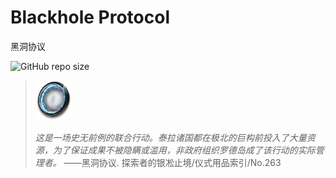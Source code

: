 # Blackhole Protocol

黑洞协议

![GitHub repo size](https://img.shields.io/github/repo-size/Nemo1166/blackhole_protocol)


> <img src="icon.png" height="64px" alt="logo">
>
> *这是一场史无前例的联合行动。泰拉诸国都在极北的巨构前投入了大量资源，为了保证成果不被隐瞒或滥用，非政府组织罗德岛成了该行动的实际管理者。* ——黑洞协议. 探索者的银凇止境/仪式用品索引/No.263
